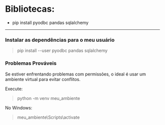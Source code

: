 
# Bibliotecas:

- pip install pyodbc pandas sqlalchemy


---

### Instalar as dependências para o meu usuário 

> pip install --user pyodbc pandas sqlalchemy


### Problemas Prováveis
Se estiver enfrentando problemas com permissões, o ideal é usar um ambiente virtual para evitar conflitos. 

Execute:
> python -m venv meu_ambiente

No Windows: 
> meu_ambiente\Scripts\activate

